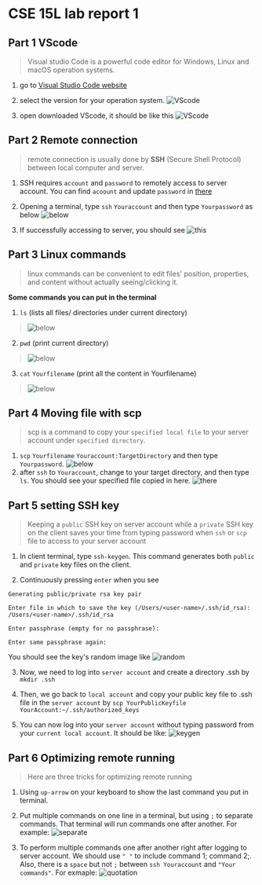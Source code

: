 # CSE 15L lab report 1

## Part 1 VScode
> Visual studio Code is a powerful code editor for Windows, Linux and macOS operation systems.

1. go to [Visual Studio Code website](https://code.visualstudio.com/)

2. select the version for your operation system. ![VScode](VScode1.png)

3. open downloaded VScode, it should be like this ![VScode](VS-code.png)

## Part 2 Remote connection
> remote connection is usually done by **SSH** (Secure Shell Protocol) between local computer and server.

1. SSH requires `account` and `password` to remotely access to server account. You can find `acoount` and update `password` in [there](https://sdacs.ucsd.edu/~icc/index.php)

2. Opening a terminal, type `ssh` `Youraccount` and then type `Yourpassword`
as below ![below](ssh.png)

3. If successfully accessing to server, you should see ![this](access.png) 

## Part 3 Linux commands
> linux commands can be convenient to edit files' position, properties, and content without actually seeing/clicking it.

**Some commands you can put in the terminal**
1. `ls` (lists all files/ directories under current directory)
> ![below](ls.png)
2. `pwd` (print current directory)
> ![below](pwd.png)
3. `cat` `Yourfilename` (print all the content in Yourfilename) 
> ![below](cat.png)

## Part 4 Moving file with scp
> scp is a command to copy your `specified local file` to your server account under `specified directory`.

1. `scp` `Yourfilename` `Youraccount:TargetDirectory` and then type `Yourpassword`.
![below](scp.png)
2. after `ssh` to `Youraccount`, change to your target directory, and then type `ls`. You should see your specified file copied in here. ![there](ls-scp.png)

## Part 5 setting SSH key
> Keeping a `public` SSH key on server account while a `private` SSH key on the client saves your time from typing password when `ssh` or `scp` file to access to your server account

1. In client terminal, type `ssh-keygen`. This command generates both `public` and `private` key files on the client. 

2. Continuously pressing `enter` when you see 
```
Generating public/private rsa key pair
```
```
Enter file in which to save the key (/Users/<user-name>/.ssh/id_rsa): /Users/<user-name>/.ssh/id_rsa
```
```
Enter passphrase (empty for no passphrase):
```
```
Enter same passphrase again: 
```
You should see the key's random image like
![random](random-image.png)

3. Now, we need to log into `server account` and create a directory .ssh by `mkdir .ssh`

4. Then, we go back to `local account` and copy your public key file to .ssh file in the `server account` by
`scp YourPublicKeyfile YourAccount:~/.ssh/authorized_keys`

5. You can now log into your `server account` without typing password from your `current local account`. It should be like: ![keygen](sshkeygen.png)


## Part 6 Optimizing remote running
> Here are three tricks for optimizing remote running

1. Using `up-arrow` on your keyboard to show the last command you put in terminal.

2. Put multiple commands on one line in a terminal, but using `;` to separate commands. That terminal will run commands one after another. 
For example: ![separate](separate-commands.png)

3. To perform multiple commands one after another right after logging to server account. We should use `" "` to include command 1; command 2;. Also, there is a `space` but not `;` between `ssh Youraccount` and `"Your commands"`. For exmaple: ![quotation](quotation-marks.png)